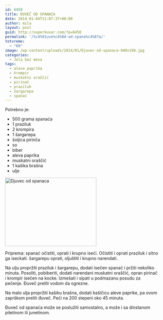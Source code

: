 ```yaml
---
id: 6458
title: ĐUVEČ OD SPANAĆA
date: 2014-01-04T11:07:37+00:00
author: mila
layout: post
guid: http://superkuvar.com/?p=6458
permalink: '/%c4%91uve%c4%8d-od-spana%c4%87a/'
totvreme:
  - "60"
image: /wp-content/uploads/2014/01/Djuvec-od-spanaca-940x198.jpg
categories:
  - Jela bez mesa
tags:
  - aleva paprika
  - krompir
  - muskatni oraščić
  - pirinač
  - praziluk
  - šargarepa
  - spanać
---
```

Potrebno je:

  * 500 grama spanaća
  * 1 praziluk
  * 2 krompira
  * 1 šargarepa
  * šoljica pirinča
  * so
  * biber
  * aleva paprika
  * muskatni oraščić
  * 1 kašika brašna
  * ulje

[<img class="alignnone size-medium wp-image-6460" src="//superkuvar.com/wp-content/uploads/2014/01/Djuvec-od-spanaca-300x225.jpg" alt="Djuvec od spanaca" width="300" height="225" />](//superkuvar.com/wp-content/uploads/2014/01/Djuvec-od-spanaca.jpg)

Priprema: spanać očistiti, oprati i krupno iseći. Očistiti i oprati praziluk i sitno ga iseckati. šargarepu oprati, oljuštiti i krupno narendati.

Na ulju propržiti praziluk i šargarepu, dodati isečen spanać i pržiti nekoliko minuta. Posoliti, pobiberiti, dodati narendani muskatni oraščić, opran pirinač i krompir isečen na kocke. Izmešati i sipati u podmazanu posudu za pečenje. Đuveč preliti vodom da ogrezne.

Na malo ulja propržiti kašiku brašna, dodati kašičicu aleve paprike, pa ovom zaprškom preliti đuveč. Peći na 200 stepeni oko 45 minuta.

Đuveč od spanaća može se poslužiti samostalno, a može i sa dinstanom piletinom ili junetinom.